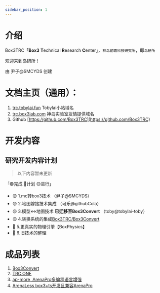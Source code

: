 ```yaml
---
sidebar_position: 1
---
```


# 介绍

Box3TRC「**Box3** **T**echnical **R**esearch **C**enter」，`神岛前瞻科技研究所`，即`岛研所`

欢迎来到岛研所！

由 尹子@SMCYDS 创建

# 文档主页（通用）：
1. [trc.tobylai.fun](https://trc.tobylai.fun) Tobylai小站域名
2. [trc.box3lab.com](https://trc.box3lab.com) 神岛实验室友情提供域名
3. Github [https://github.com/Box3TRC](https://github.com/Box3TRC)

# 开发内容

## 研究开发内容计划
> 以下内容暂未更新

「🟢完成 🔵计划 🟡进行」
- 🟡 1.mc转box3技术 （尹子@SMCYDS）
- 🟡 2.地图嫁接技术集成 （可乐@githubCola）
- 🟡 3.模型↔️地图技术 **已迁移至Box3Convert** （toby@tobylai-toby）
- 🟡 4.转换系统的集成[Box3TRC/Box3Convert](https://github.com/Box3TRC/box3convert)
- 🔵 5.更真实的物理引擎【BoxPhysics】
- 🔵 6.旧技术的整理

# 成品列表
1. [Box3Convert](/docs/box3convert/)
2. [TRC.ONE](https://one.trc.tobylai.fun)
3. [ap-more, ArenaPro多编程语言增强](https://marketplace.visualstudio.com/items?itemName=tobylai.arena-pro-ext-daopy)
4. [ArenaLess box3+ts开发且兼容ArenaPro](/docs/arenaless)